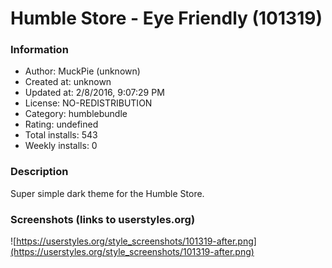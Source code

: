 # Humble Store - Eye Friendly (101319)

### Information
- Author: MuckPie (unknown)
- Created at: unknown
- Updated at: 2/8/2016, 9:07:29 PM
- License: NO-REDISTRIBUTION
- Category: humblebundle
- Rating: undefined
- Total installs: 543
- Weekly installs: 0


### Description
Super simple dark theme for the Humble Store.


### Screenshots (links to userstyles.org)
![https://userstyles.org/style_screenshots/101319-after.png](https://userstyles.org/style_screenshots/101319-after.png)


